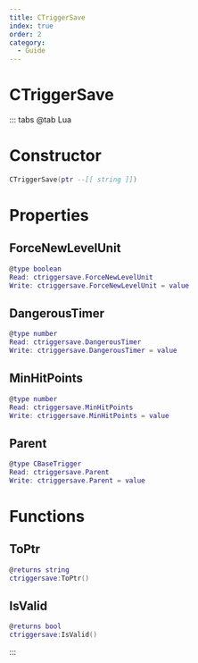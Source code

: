 ```yaml
---
title: CTriggerSave
index: true
order: 2
category:
  - Guide
---
```


# CTriggerSave

::: tabs
@tab Lua
# Constructor
```lua
CTriggerSave(ptr --[[ string ]])
```
# Properties
## ForceNewLevelUnit 
```lua
@type boolean
Read: ctriggersave.ForceNewLevelUnit
Write: ctriggersave.ForceNewLevelUnit = value
```
## DangerousTimer 
```lua
@type number
Read: ctriggersave.DangerousTimer
Write: ctriggersave.DangerousTimer = value
```
## MinHitPoints 
```lua
@type number
Read: ctriggersave.MinHitPoints
Write: ctriggersave.MinHitPoints = value
```
## Parent 
```lua
@type CBaseTrigger
Read: ctriggersave.Parent
Write: ctriggersave.Parent = value
```
# Functions
## ToPtr
```lua
@returns string
ctriggersave:ToPtr()
```
## IsValid
```lua
@returns bool
ctriggersave:IsValid()
```

:::